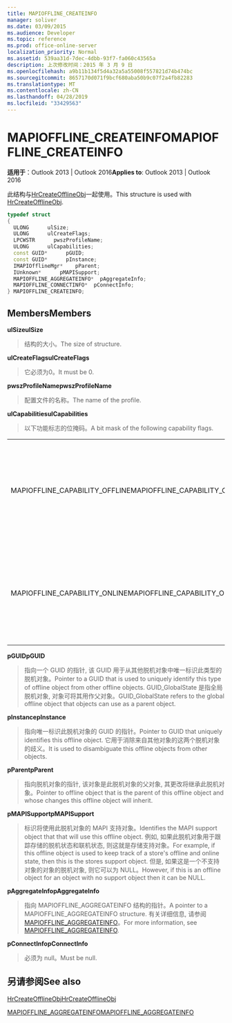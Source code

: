 ```yaml
---
title: MAPIOFFLINE_CREATEINFO
manager: soliver
ms.date: 03/09/2015
ms.audience: Developer
ms.topic: reference
ms.prod: office-online-server
localization_priority: Normal
ms.assetid: 539aa31d-7dec-4dbb-93f7-fa060c43565a
description: 上次修改时间：2015 年 3 月 9 日
ms.openlocfilehash: a9b11b134f5d4a32a5a55008f557821d74b474bc
ms.sourcegitcommit: 8657170d071f9bcf680aba50b9c07f2a4fb82283
ms.translationtype: MT
ms.contentlocale: zh-CN
ms.lasthandoff: 04/28/2019
ms.locfileid: "33429563"
---
```

# <a name="mapiofflinecreateinfo"></a><span data-ttu-id="bcafe-103">MAPIOFFLINE_CREATEINFO</span><span class="sxs-lookup"><span data-stu-id="bcafe-103">MAPIOFFLINE_CREATEINFO</span></span>

  
  
<span data-ttu-id="bcafe-104">**适用于**：Outlook 2013 | Outlook 2016</span><span class="sxs-lookup"><span data-stu-id="bcafe-104">**Applies to**: Outlook 2013 | Outlook 2016</span></span> 
  
<span data-ttu-id="bcafe-105">此结构与[HrCreateOfflineObj](hrcreateofflineobj.md)一起使用。</span><span class="sxs-lookup"><span data-stu-id="bcafe-105">This structure is used with [HrCreateOfflineObj](hrcreateofflineobj.md).</span></span>
  
```cpp
typedef struct
{
  ULONG      ulSize;
  ULONG      ulCreateFlags;
  LPCWSTR      pwszProfileName;
  ULONG      ulCapabilities;
  const GUID*      pGUID;
  const GUID*      pInstance;
  IMAPIOfflineMgr*    pParent;
  IUnknown*      pMAPISupport;
  MAPIOFFLINE_AGGREGATEINFO*  pAggregateInfo;
  MAPIOFFLINE_CONNECTINFO*  pConnectInfo;
} MAPIOFFLINE_CREATEINFO;
```

## <a name="members"></a><span data-ttu-id="bcafe-106">Members</span><span class="sxs-lookup"><span data-stu-id="bcafe-106">Members</span></span>

 <span data-ttu-id="bcafe-107">**ulSize**</span><span class="sxs-lookup"><span data-stu-id="bcafe-107">**ulSize**</span></span>
  
> <span data-ttu-id="bcafe-108">结构的大小。</span><span class="sxs-lookup"><span data-stu-id="bcafe-108">The size of structure.</span></span>
    
 <span data-ttu-id="bcafe-109">**ulCreateFlags**</span><span class="sxs-lookup"><span data-stu-id="bcafe-109">**ulCreateFlags**</span></span>
  
> <span data-ttu-id="bcafe-110">它必须为0。</span><span class="sxs-lookup"><span data-stu-id="bcafe-110">It must be 0.</span></span>
    
 <span data-ttu-id="bcafe-111">**pwszProfileName**</span><span class="sxs-lookup"><span data-stu-id="bcafe-111">**pwszProfileName**</span></span>
  
> <span data-ttu-id="bcafe-112">配置文件的名称。</span><span class="sxs-lookup"><span data-stu-id="bcafe-112">The name of the profile.</span></span>
    
 <span data-ttu-id="bcafe-113">**ulCapabilities**</span><span class="sxs-lookup"><span data-stu-id="bcafe-113">**ulCapabilities**</span></span>
  
> <span data-ttu-id="bcafe-114">以下功能标志的位掩码。</span><span class="sxs-lookup"><span data-stu-id="bcafe-114">A bit mask of the following capability flags.</span></span>
    
|||
|:-----|:-----|
|<span data-ttu-id="bcafe-115">MAPIOFFLINE_CAPABILITY_OFFLINE</span><span class="sxs-lookup"><span data-stu-id="bcafe-115">MAPIOFFLINE_CAPABILITY_OFFLINE</span></span>  <br/> |<span data-ttu-id="bcafe-116">脱机对象能够脱机。</span><span class="sxs-lookup"><span data-stu-id="bcafe-116">The offline object is capable of going offline.</span></span>  <br/> |
|<span data-ttu-id="bcafe-117">MAPIOFFLINE_CAPABILITY_ONLINE</span><span class="sxs-lookup"><span data-stu-id="bcafe-117">MAPIOFFLINE_CAPABILITY_ONLINE</span></span>  <br/> |<span data-ttu-id="bcafe-118">脱机对象能够联机。</span><span class="sxs-lookup"><span data-stu-id="bcafe-118">The offline object is capable of going online.</span></span>  <br/> |
   
 <span data-ttu-id="bcafe-119">**pGUID**</span><span class="sxs-lookup"><span data-stu-id="bcafe-119">**pGUID**</span></span>
  
> <span data-ttu-id="bcafe-120">指向一个 GUID 的指针, 该 GUID 用于从其他脱机对象中唯一标识此类型的脱机对象。</span><span class="sxs-lookup"><span data-stu-id="bcafe-120">Pointer to a GUID that is used to uniquely identify this type of offline object from other offline objects.</span></span> <span data-ttu-id="bcafe-121">GUID_GlobalState 是指全局脱机对象, 对象可将其用作父对象。</span><span class="sxs-lookup"><span data-stu-id="bcafe-121">GUID_GlobalState refers to the global offline object that objects can use as a parent object.</span></span>
    
 <span data-ttu-id="bcafe-122">**pInstance**</span><span class="sxs-lookup"><span data-stu-id="bcafe-122">**pInstance**</span></span>
  
> <span data-ttu-id="bcafe-123">指向唯一标识此脱机对象的 GUID 的指针。</span><span class="sxs-lookup"><span data-stu-id="bcafe-123">Pointer to GUID that uniquely identifies this offline object.</span></span> <span data-ttu-id="bcafe-124">它用于消除来自其他对象的这两个脱机对象的歧义。</span><span class="sxs-lookup"><span data-stu-id="bcafe-124">It is used to disambiguate this offline objects from other objects.</span></span>
    
 <span data-ttu-id="bcafe-125">**pParent**</span><span class="sxs-lookup"><span data-stu-id="bcafe-125">**pParent**</span></span>
  
> <span data-ttu-id="bcafe-126">指向脱机对象的指针, 该对象是此脱机对象的父对象, 其更改将继承此脱机对象。</span><span class="sxs-lookup"><span data-stu-id="bcafe-126">Pointer to offline object that is the parent of this offline object and whose changes this offline object will inherit.</span></span>
    
 <span data-ttu-id="bcafe-127">**pMAPISupport**</span><span class="sxs-lookup"><span data-stu-id="bcafe-127">**pMAPISupport**</span></span>
  
>  <span data-ttu-id="bcafe-128">标识将使用此脱机对象的 MAPI 支持对象。</span><span class="sxs-lookup"><span data-stu-id="bcafe-128">Identifies the MAPI support object that that will use this offline object.</span></span> <span data-ttu-id="bcafe-129">例如, 如果此脱机对象用于跟踪存储的脱机状态和联机状态, 则这就是存储支持对象。</span><span class="sxs-lookup"><span data-stu-id="bcafe-129">For example, if this offline object is used to keep track of a store's offline and online state, then this is the stores support object.</span></span> <span data-ttu-id="bcafe-130">但是, 如果这是一个不支持对象的对象的脱机对象, 则它可以为 NULL。</span><span class="sxs-lookup"><span data-stu-id="bcafe-130">However, if this is an offline object for an object with no support object then it can be NULL.</span></span> 
    
 <span data-ttu-id="bcafe-131">**pAggregateInfo**</span><span class="sxs-lookup"><span data-stu-id="bcafe-131">**pAggregateInfo**</span></span>
  
> <span data-ttu-id="bcafe-132">指向 MAPIOFFLINE_AGGREGATEINFO 结构的指针。</span><span class="sxs-lookup"><span data-stu-id="bcafe-132">A pointer to a MAPIOFFLINE_AGGREGATEINFO structure.</span></span> <span data-ttu-id="bcafe-133">有关详细信息, 请参阅[MAPIOFFLINE_AGGREGATEINFO](mapioffline_aggregateinfo.md)。</span><span class="sxs-lookup"><span data-stu-id="bcafe-133">For more information, see [MAPIOFFLINE_AGGREGATEINFO](mapioffline_aggregateinfo.md).</span></span>
    
 <span data-ttu-id="bcafe-134">**pConnectInfo**</span><span class="sxs-lookup"><span data-stu-id="bcafe-134">**pConnectInfo**</span></span>
  
> <span data-ttu-id="bcafe-135">必须为 null。</span><span class="sxs-lookup"><span data-stu-id="bcafe-135">Must be null.</span></span>
    
## <a name="see-also"></a><span data-ttu-id="bcafe-136">另请参阅</span><span class="sxs-lookup"><span data-stu-id="bcafe-136">See also</span></span>



[<span data-ttu-id="bcafe-137">HrCreateOfflineObj</span><span class="sxs-lookup"><span data-stu-id="bcafe-137">HrCreateOfflineObj</span></span>](hrcreateofflineobj.md)
  
[<span data-ttu-id="bcafe-138">MAPIOFFLINE_AGGREGATEINFO</span><span class="sxs-lookup"><span data-stu-id="bcafe-138">MAPIOFFLINE_AGGREGATEINFO</span></span>](mapioffline_aggregateinfo.md)


